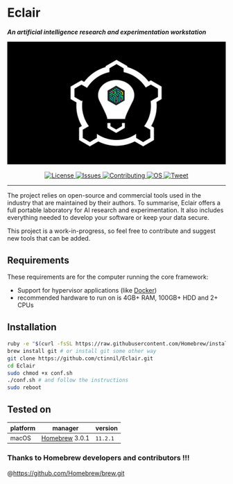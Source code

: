 # Eclair
***An artificial intelligence research and experimentation workstation***

![Eclair logo](https://github.com/ctinnil/Eclair/blob/main/res/eclair%20logo.gif?raw=true)

<p align="center">
  <a href="https://github.com/ctinnil/Eclaire/blob/master/LICENSE">
      <img src="https://img.shields.io/github/license/ctinnil/Eclair" alt="License">
  </a>
  <a href="https://github.com/ctinnil/Eclair/issues">
    <img src="https://img.shields.io/github/issues/ctinnil/Eclair" alt="Issues">
  </a>
  <a href="https://github.com/ctinnil/Eclair/pulls">
      <img src="https://img.shields.io/badge/contributions-welcome-brightgreen" alt="Contributing">
  </a>
  <a href="https://www.apple.com/macos/big-sur/">
      <img src="https://img.shields.io/badge/OS-macOS-brightgreen" alt="OS">
  </a>
  <a href="https://twitter.com/intent/tweet?text=Eclair+-+macOS+framework+for+AI+research+and+experimentation&amp;url=https%3A%2F%2Fgithub.com%2Fctinnil%2FEclair.git&amp;via=ctinnil">
      <img src="https://img.shields.io/twitter/url?url=https%3A%2F%2Fgithub.com%2Fctinnil%2FEclair.git" alt="Tweet">
  </a>
</p>

---

The project relies on open-source and commercial tools used in the industry that are maintained by their authors. To summarise, Eclair offers a full portable laboratory for AI research and experimentation. It also includes everything needed to develop your software or keep your data secure.

This project is a work-in-progress, so feel free to contribute and suggest new tools that can be added. 

Requirements 
-----
These requirements are for the computer running the core framework:
* Support for hypervisor applications (like [Docker](https://docs.docker.com/docker-for-mac/install/))
* recommended hardware to run on is 4GB+ RAM, 100GB+ HDD and 2+ CPUs

Installation 
-----

``` sh
ruby -e "$(curl -fsSL https://raw.githubusercontent.com/Homebrew/install/master/install)" # to install Homebrew
brew install git # or install git some other way 
git clone https://github.com/ctinnil/Eclair.git
cd Eclair
sudo chmod +x conf.sh
./conf.sh # and follow the instructions 
sudo reboot
```

Tested on
-----

platform | manager | version 
---------|---------|------------------
macOS | [Homebrew](https://docs.brew.sh/Installation) 3.0.1 | `11.2.1` 

### Thanks to Homebrew developers and contributors !!!
@https://github.com/Homebrew/brew.git
